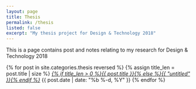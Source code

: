 ```yaml
---
layout: page
title: Thesis
permalink: /thesis
listed: false
excerpt: "My thesis project for Design & Technology 2018"
---
```


This is a page contains post and notes relating to my research for Design & Technology 2018

{% for post in site.categories.thesis reversed %}
	{% assign title_len = post.title | size %}
  <i class="post-list-title"><a href="{{ post.url | prepend: site.baseurl }}">{% if title_len > 0 %}{{ post.title }}{% else %}{{ "untitled" }}{% endif %}</a></i>
  <span class="post-meta">{{ post.date | date: "%b %-d, %Y" }}</span>
{% endfor %}
